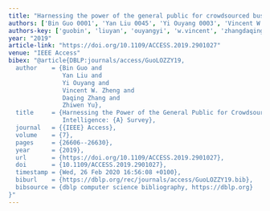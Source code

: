 ```yaml
---
title: "Harnessing the power of the general public for crowdsourced business intelligence: A survey"
authors: ['Bin Guo 0001', 'Yan Liu 0045', 'Yi Ouyang 0003', 'Vincent W. Zheng', 'Daqing Zhang 0001', 'Zhiwen Yu 0001']
authors-key: ['guobin', 'liuyan', 'ouyangyi', 'w.vincent', 'zhangdaqing', 'yuzhiwen']
year: "2019"
article-link: "https://doi.org/10.1109/ACCESS.2019.2901027"
venue: "IEEE Access"
bibex: "@article{DBLP:journals/access/GuoLOZZY19,
  author    = {Bin Guo and
               Yan Liu and
               Yi Ouyang and
               Vincent W. Zheng and
               Daqing Zhang and
               Zhiwen Yu},
  title     = {Harnessing the Power of the General Public for Crowdsourced Business
               Intelligence: {A} Survey},
  journal   = {{IEEE} Access},
  volume    = {7},
  pages     = {26606--26630},
  year      = {2019},
  url       = {https://doi.org/10.1109/ACCESS.2019.2901027},
  doi       = {10.1109/ACCESS.2019.2901027},
  timestamp = {Wed, 26 Feb 2020 16:56:08 +0100},
  biburl    = {https://dblp.org/rec/journals/access/GuoLOZZY19.bib},
  bibsource = {dblp computer science bibliography, https://dblp.org}
}"
---
```

